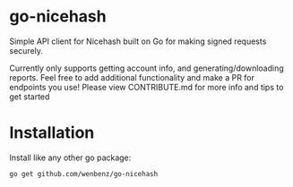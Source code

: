 # go-nicehash
Simple API client for Nicehash built on Go for making signed requests securely.

Currently only supports getting account info, and generating/downloading reports. Feel free to add additional functionality and make a PR for endpoints you use! Please view CONTRIBUTE.md for more info and tips to get started

# Installation
Install like any other go package:
```sh
go get github.com/wenbenz/go-nicehash
```

